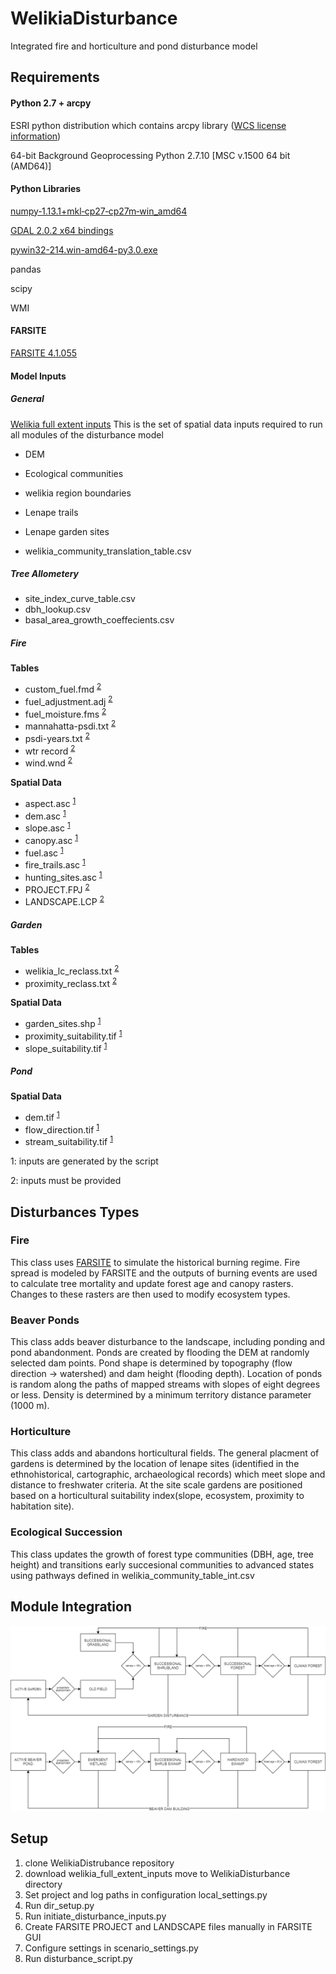 # WelikiaDisturbance
Integrated fire and horticulture and pond disturbance model

## Requirements ##
 
#### Python 2.7 + arcpy
ESRI python distribution which contains arcpy library ([WCS license information](https://docs.google.com/document/d/1Mene0tUbbVP063KYKkhCV-sOWz3elkcMEq0bak3vxtE/edit#))

64-bit Background Geoprocessing Python 2.7.10 [MSC v.1500 64 bit (AMD64)]

#### Python Libraries

[numpy‑1.13.1+mkl‑cp27‑cp27m‑win_amd64](http://www.lfd.uci.edu/~gohlke/pythonlibs/#numpy)

[GDAL 2.0.2 x64 bindings](http://www.lfd.uci.edu/~gohlke/pythonlibs/#gdal)

[pywin32-214.win-amd64-py3.0.exe](https://sourceforge.net/projects/pywin32/files/pywin32/Build%20214/)

pandas

scipy

WMI


#### FARSITE
[FARSITE 4.1.055](http://www.firelab.org/document/farsite-software)

#### Model Inputs

##### General
[Welikia full extent inputs](https://drive.google.com/open?id=0ByGEknMOH_xMQWhMR04wUEZ2bjQ)
This is the set of spatial data inputs required to run all modules of the disturbance model
  - DEM
  - Ecological communities
  - welikia region boundaries
  - Lenape trails
  - Lenape garden sites

- welikia_community_translation_table.csv

##### Tree Allometery
  - site_index_curve_table.csv
  - dbh_lookup.csv
  - basal_area_growth_coeffecients.csv

##### Fire
  **Tables**
  - custom_fuel.fmd <sup>[2](#myfootnote2)</sup>
  - fuel_adjustment.adj <sup>[2](#myfootnote2)</sup>
  - fuel_moisture.fms <sup>[2](#myfootnote2)</sup>
  - mannahatta-psdi.txt <sup>[2](#myfootnote2)</sup>
  - psdi-years.txt <sup>[2](#myfootnote2)</sup>
  - wtr record <sup>[2](#myfootnote2)</sup>
  - wind.wnd <sup>[2](#myfootnote2)</sup>
  
  **Spatial Data**
  - aspect.asc <sup>[1](#myfootnote1)</sup>
  - dem.asc <sup>[1](#myfootnote1)</sup>
  - slope.asc <sup>[1](#myfootnote1)</sup>
  - canopy.asc <sup>[1](#myfootnote1)</sup>
  - fuel.asc <sup>[1](#myfootnote1)</sup>
  - fire_trails.asc <sup>[1](#myfootnote1)</sup>
  - hunting_sites.asc <sup>[1](#myfootnote1)</sup>
  - PROJECT.FPJ <sup>[2](#myfootnote2)</sup>
  - LANDSCAPE.LCP <sup>[2](#myfootnote2)</sup>
  
##### Garden
  **Tables**
  - welikia_lc_reclass.txt <sup>[2](#myfootnote2)</sup>
  - proximity_reclass.txt <sup>[2](#myfootnote2)</sup>
  
  **Spatial Data**
  - garden_sites.shp <sup>[1](#myfootnote1)</sup>
  - proximity_suitability.tif <sup>[1](#myfootnote1)</sup>
  - slope_suitability.tif <sup>[1](#myfootnote1)</sup>
  
##### Pond  
  **Spatial Data**
  - dem.tif <sup>[1](#myfootnote1)</sup>
  - flow_direction.tif <sup>[1](#myfootnote1)</sup>
  - stream_suitability.tif <sup>[1](#myfootnote1)</sup>
  
<a name="myfootnote1">1</a>: inputs are generated by the script

<a name="myfootnote2">2</a>: inputs must be provided

## Disturbances Types

### Fire
This class uses [FARSITE](https://www.firelab.org/project/farsite) to simulate the historical burning regime. Fire spread is modeled by FARSITE and the outputs of burning events are used to calculate tree mortality and update forest age and canopy rasters. Changes to these rasters are then used to modify ecosystem types.

### Beaver Ponds
This class adds beaver disturbance to the landscape, including ponding and pond abandonment. Ponds are created by flooding the DEM at randomly selected dam points. Pond shape is determined by topography (flow direction -> watershed) and dam height (flooding depth). Location of ponds is random along the paths of mapped streams with slopes of eight degrees or less. Density is determined by a minimum territory distance parameter (1000 m).
 
### Horticulture
This class adds and abandons horticultural fields. The general placment of gardens is determined by the location of lenape sites (identified in the ethnohistorical, cartographic, archaeological records) which meet slope and distance to freshwater criteria. At the site scale gardens are positioned based on a horticultural suitability index(slope, ecosystem, proximity to habitation site).

### Ecological Succession
This class updates the growth of forest type communities (DBH, age, tree height) and transitions early succesional communities to advanced states using pathways defined in welikia_community_table_int.csv

## Module Integration 
![alt text](https://github.com/WildlifeConservationSocietyCI/WelikiaDisturbance/blob/master/disturbance_model_notes/figures/succession_disturbance_diagram.png "Logo Title Text 1")

## Setup
 1. clone WelikiaDistrubance repository 
 2. download welikia_full_extent_inputs move to WelikiaDisturbance directory
 3. Set project and log paths in configuration local_settings.py
 4. Run dir_setup.py
 5. Run initiate_disturbance_inputs.py
 6. Create FARSITE PROJECT and LANDSCAPE files manually in FARSITE GUI
 7. Configure settings in scenario_settings.py
 8. Run disturbance_script.py
 
